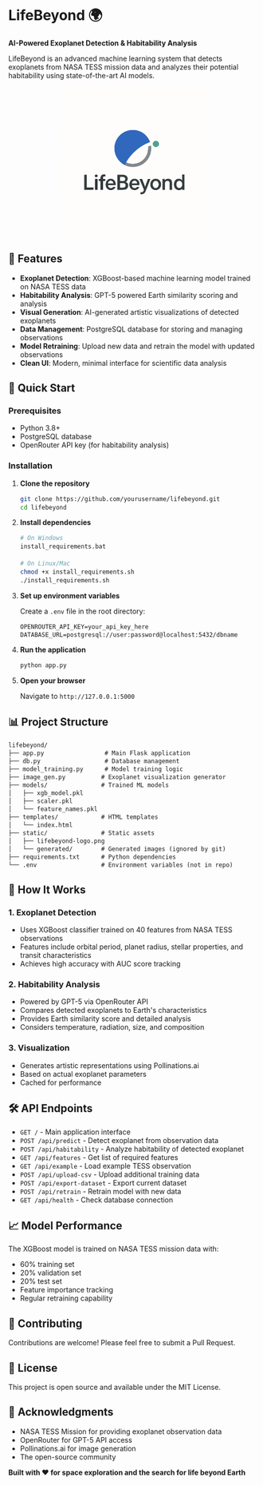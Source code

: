 # LifeBeyond 🌍

**AI-Powered Exoplanet Detection & Habitability Analysis**

LifeBeyond is an advanced machine learning system that detects exoplanets from NASA TESS mission data and analyzes their potential habitability using state-of-the-art AI models.

<p align="center">
  <img src="static/lifebeyond-logo.png" alt="LifeBeyond Logo" width="300">
</p>

## 🌟 Features

- **Exoplanet Detection**: XGBoost-based machine learning model trained on NASA TESS data
- **Habitability Analysis**: GPT-5 powered Earth similarity scoring and analysis
- **Visual Generation**: AI-generated artistic visualizations of detected exoplanets
- **Data Management**: PostgreSQL database for storing and managing observations
- **Model Retraining**: Upload new data and retrain the model with updated observations
- **Clean UI**: Modern, minimal interface for scientific data analysis

## 🚀 Quick Start

### Prerequisites

- Python 3.8+
- PostgreSQL database
- OpenRouter API key (for habitability analysis)

### Installation

1. **Clone the repository**
   ```bash
   git clone https://github.com/yourusername/lifebeyond.git
   cd lifebeyond
   ```

2. **Install dependencies**
   ```bash
   # On Windows
   install_requirements.bat
   
   # On Linux/Mac
   chmod +x install_requirements.sh
   ./install_requirements.sh
   ```

3. **Set up environment variables**
   
   Create a `.env` file in the root directory:
   ```env
   OPENROUTER_API_KEY=your_api_key_here
   DATABASE_URL=postgresql://user:password@localhost:5432/dbname
   ```

4. **Run the application**
   ```bash
   python app.py
   ```

5. **Open your browser**
   
   Navigate to `http://127.0.0.1:5000`

## 📊 Project Structure

```
lifebeyond/
├── app.py                 # Main Flask application
├── db.py                  # Database management
├── model_training.py      # Model training logic
├── image_gen.py          # Exoplanet visualization generator
├── models/               # Trained ML models
│   ├── xgb_model.pkl
│   ├── scaler.pkl
│   └── feature_names.pkl
├── templates/            # HTML templates
│   └── index.html
├── static/               # Static assets
│   ├── lifebeyond-logo.png
│   └── generated/        # Generated images (ignored by git)
├── requirements.txt      # Python dependencies
└── .env                  # Environment variables (not in repo)
```

## 🔬 How It Works

### 1. Exoplanet Detection
- Uses XGBoost classifier trained on 40 features from NASA TESS observations
- Features include orbital period, planet radius, stellar properties, and transit characteristics
- Achieves high accuracy with AUC score tracking

### 2. Habitability Analysis
- Powered by GPT-5 via OpenRouter API
- Compares detected exoplanets to Earth's characteristics
- Provides Earth similarity score and detailed analysis
- Considers temperature, radiation, size, and composition

### 3. Visualization
- Generates artistic representations using Pollinations.ai
- Based on actual exoplanet parameters
- Cached for performance

## 🛠️ API Endpoints

- `GET /` - Main application interface
- `POST /api/predict` - Detect exoplanet from observation data
- `POST /api/habitability` - Analyze habitability of detected exoplanet
- `GET /api/features` - Get list of required features
- `GET /api/example` - Load example TESS observation
- `POST /api/upload-csv` - Upload additional training data
- `POST /api/export-dataset` - Export current dataset
- `POST /api/retrain` - Retrain model with new data
- `GET /api/health` - Check database connection

## 📈 Model Performance

The XGBoost model is trained on NASA TESS mission data with:
- 60% training set
- 20% validation set
- 20% test set
- Feature importance tracking
- Regular retraining capability

## 🤝 Contributing

Contributions are welcome! Please feel free to submit a Pull Request.

## 📝 License

This project is open source and available under the MIT License.

## 🙏 Acknowledgments

- NASA TESS Mission for providing exoplanet observation data
- OpenRouter for GPT-5 API access
- Pollinations.ai for image generation
- The open-source community


**Built with ❤️ for space exploration and the search for life beyond Earth**
